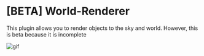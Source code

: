 # [BETA] World-Renderer
This plugin allows you to render objects to the sky and world. However, this is beta because it is incomplete

![gif](https://i.imgur.com/o6FGgjC.png)
